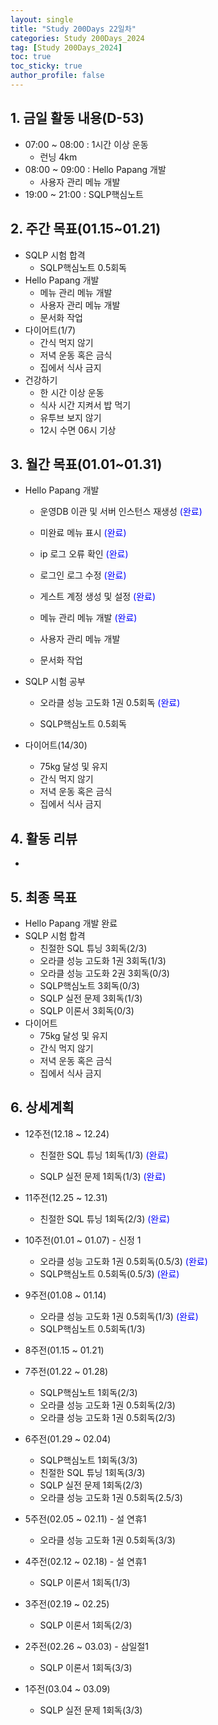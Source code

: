 ```yaml
---
layout: single
title: "Study 200Days 22일차"
categories: Study 200Days_2024
tag: [Study 200Days_2024]
toc: true
toc_sticky: true
author_profile: false
---
```


## 1. 금일 활동 내용(D-53)

* 07:00 ~ 08:00 : 1시간 이상 운동
  * 런닝 4km
* 08:00 ~ 09:00 : Hello Papang 개발
  * 사용자 관리 메뉴 개발
* 19:00 ~ 21:00 : SQLP핵심노트



##  2. 주간 목표(01.15~01.21)

* SQLP 시험 합격
  * SQLP핵심노트 0.5회독
* Hello Papang 개발
  * 메뉴 관리 메뉴 개발
  * 사용자 관리 메뉴 개발
  * 문서화 작업
* 다이어트(1/7)
  * 간식 먹지 않기
  * 저녁 운동 혹은 금식
  * 집에서 식사 금지
* 건강하기
  * 한 시간 이상 운동
  * 식사 시간 지켜서 밥 먹기
  * 유투브 보지 않기
  * 12시 수면 06시 기상



## 3. 월간 목표(01.01~01.31)

* Hello Papang 개발
  * 운영DB 이관 및 서버 인스턴스 재생성 <span style = "color:blue">(완료)</span>

  * 미완료 메뉴 표시 <span style = "color:blue">(완료)</span>
  
  * ip 로그 오류 확인 <span style = "color:blue">(완료)</span>
  * 로그인 로그 수정 <span style = "color:blue">(완료)</span>
  * 게스트 계정 생성 및 설정 <span style = "color:blue">(완료)</span>
  * 메뉴 관리 메뉴 개발 <span style = "color:blue">(완료)</span>
  * 사용자 관리 메뉴 개발
  * 문서화 작업
  
* SQLP 시험 공부
  * 오라클 성능 고도화 1권 0.5회독 <span style = "color:blue">(완료)</span>

  * SQLP핵심노트 0.5회독

* 다이어트(14/30)
  * 75kg 달성 및 유지
  * 간식 먹지 않기
  * 저녁 운동 혹은 금식
  * 집에서 식사 금지



## 4. 활동 리뷰

* 



## 5. 최종 목표

* Hello Papang 개발 완료
* SQLP 시험 합격
  * 친절한 SQL 튜닝 3회독(2/3)
  * 오라클 성능 고도화 1권 3회독(1/3)
  * 오라클 성능 고도화 2권 3회독(0/3)
  * SQLP핵심노트 3회독(0/3)
  * SQLP 실전 문제 3회독(1/3)
  * SQLP 이론서 3회독(0/3)
* 다이어트
  * 75kg 달성 및 유지
  * 간식 먹지 않기
  * 저녁 운동 혹은 금식
  * 집에서 식사 금지



## 6. 상세계획

* 12주전(12.18 ~ 12.24)
  * 친절한 SQL 튜닝 1회독(1/3) <span style = "color:blue">(완료)</span>

  * SQLP 실전 문제 1회독(1/3) <span style = "color:blue">(완료)</span>
  
* 11주전(12.25 ~ 12.31)
  * 친절한 SQL 튜닝 1회독(2/3) <span style = "color:blue">(완료)</span>
  
* 10주전(01.01 ~ 01.07) - 신정 1
  * 오라클 성능 고도화 1권 0.5회독(0.5/3) <span style = "color:blue">(완료)</span>
  * SQLP핵심노트 0.5회독(0.5/3) <span style = "color:blue">(완료)</span>
  
* 9주전(01.08 ~ 01.14)
  * 오라클 성능 고도화 1권 0.5회독(1/3) <span style = "color:blue">(완료)</span>
  * SQLP핵심노트 0.5회독(1/3)

* 8주전(01.15 ~ 01.21)

* 7주전(01.22 ~ 01.28)

  * SQLP핵심노트 1회독(2/3)
  * 오라클 성능 고도화 1권 0.5회독(2/3)
  * 오라클 성능 고도화 1권 0.5회독(2/3)

* 6주전(01.29 ~ 02.04)

  * SQLP핵심노트 1회독(3/3)
  * 친절한 SQL 튜닝 1회독(3/3)
  * SQLP 실전 문제 1회독(2/3)
  * 오라클 성능 고도화 1권 0.5회독(2.5/3)

* 5주전(02.05 ~ 02.11) - 설 연휴1

  * 오라클 성능 고도화 1권 0.5회독(3/3)

* 4주전(02.12 ~ 02.18) - 설 연휴1

  * SQLP 이론서 1회독(1/3)

* 3주전(02.19 ~ 02.25)

  * SQLP 이론서 1회독(2/3)

* 2주전(02.26 ~ 03.03) - 삼일절1

  * SQLP 이론서 1회독(3/3)

* 1주전(03.04 ~ 03.09)

  * SQLP 실전 문제 1회독(3/3)

  

